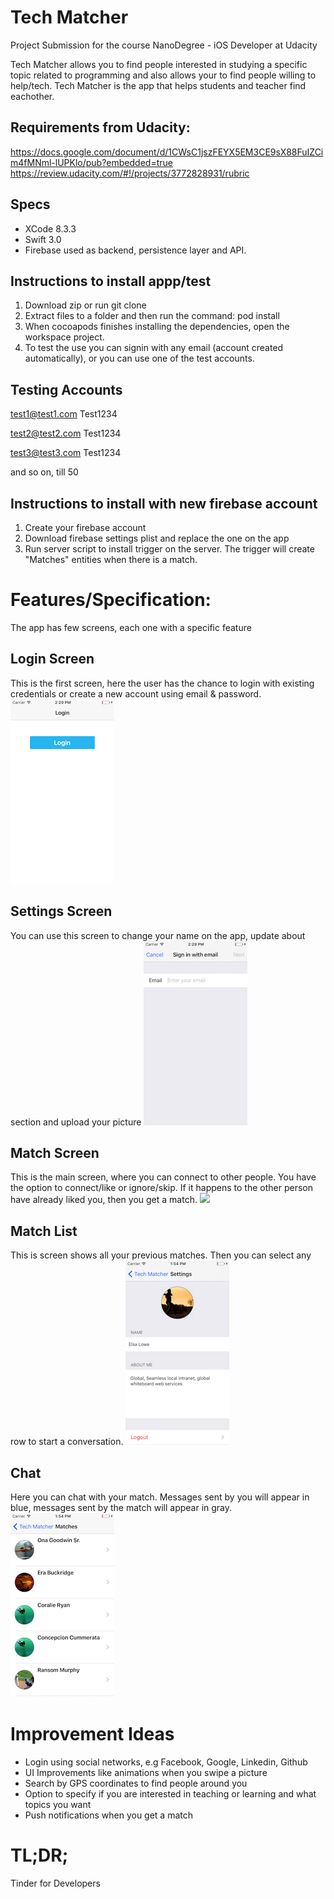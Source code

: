 # Tech Matcher
Project Submission for the course NanoDegree - iOS Developer at Udacity

Tech Matcher allows you to find people interested in studying a specific topic related to programming and also allows your to find people willing to help/tech. Tech Matcher is the app that helps students and teacher find eachother.

## Requirements from Udacity:
https://docs.google.com/document/d/1CWsC1jszFEYX5EM3CE9sX88FuIZCim4fMNml-lUPKlo/pub?embedded=true
https://review.udacity.com/#!/projects/3772828931/rubric

## Specs
- XCode 8.3.3
- Swift 3.0
- Firebase used as backend, persistence layer and API.

## Instructions to install appp/test
1. Download zip or run git clone
2. Extract files to a folder and then run the command:
pod install
3. When cocoapods finishes installing the dependencies, open the workspace project.
4. To test the use you can signin with any email (account created automatically), or you can use one of the test accounts.

## Testing Accounts
test1@test1.com
Test1234 

test2@test2.com
Test1234 

test3@test3.com
Test1234 

and so on, till 50

## Instructions to install with new firebase account
1. Create your firebase account
2. Download firebase settings plist and replace the one on the app
3. Run server script to install trigger on the server. The trigger will create "Matches" entities when there is a match.

# Features/Specification:
The app has few screens, each one with a specific feature

## Login Screen
This is the first screen, here the user has the chance to login with existing credentials or create a new account using email & password.
![](/Screenshots/01.png)

## Settings Screen
You can use this screen to change your name on the app, update about section and upload your picture
![](/Screenshots/02.png)

## Match Screen
This is the main screen, where you can connect to other people. You have the option to connect/like or ignore/skip. If it happens to the other person have already liked you, then you get a match.
![](/Screenshots/03.png)

## Match List
This is screen shows all your previous matches. Then you can select any row to start a conversation.
![](/Screenshots/04.png)

## Chat
Here you can chat with your match. Messages sent by you will appear in blue, messages sent by the match will appear in gray.
![](/Screenshots/05.png)


# Improvement Ideas
- Login using social networks, e.g Facebook, Google, Linkedin, Github
- UI Improvements like animations when you swipe a picture
- Search by GPS coordinates to find people around you
- Option to specify if you are interested in teaching or learning and what topics you want
- Push notifications when you get a match

# TL;DR;
Tinder for Developers